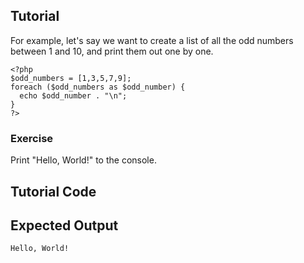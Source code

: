 Tutorial
--------

For example, let's say we want to create a list of all the odd numbers between 1 and 10, and print
them out one by one.

    <?php
    $odd_numbers = [1,3,5,7,9];
    foreach ($odd_numbers as $odd_number) {
      echo $odd_number . "\n";
    }
    ?>


### Exercise

Print "Hello, World!" to the console.

Tutorial Code
-------------


Expected Output
---------------

	Hello, World!
